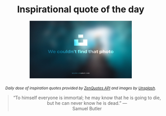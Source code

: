 
<div align="center">

# Inspirational quote of the day

<img src="./data/photo.jpeg" alt="Beautiful nature photo" width="320" height="180">

<sub><i>Daily dose of inspiration quotes provided by [ZenQuotes API](https://zenquotes.io/) and images by [Unsplash](https://unsplash.com/).</i></sub>


<blockquote>&ldquo;To himself everyone is immortal; he may know that he is going to die, but he can never know he is dead.&rdquo; &mdash; <footer>Samuel Butler</footer></blockquote>

</div>
